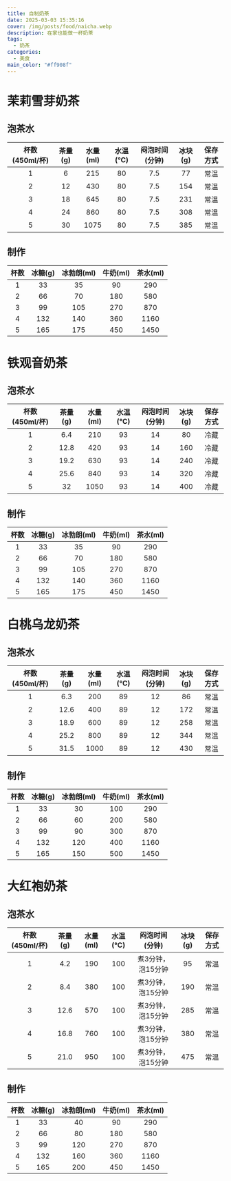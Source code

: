 ```yaml
---
title: 自制奶茶
date: 2025-03-03 15:35:16
cover: /img/posts/food/naicha.webp
description: 在家也能做一杯奶茶
tags:
  - 奶茶
categories:
  - 美食
main_color: "#ff908f"
---
```


# 茉莉雪芽奶茶

## 泡茶水

| 杯数(450ml/杯) | 茶量(g)| 水量(ml)| 水温(℃) | 闷泡时间(分钟) | 冰块(g) | 保存方式 |
|:---:|:---:|:---:|:---:|:---:|:---:|:---:|
| 1 | 6 | 215 | 80 | 7.5 | 77 | 常温 |
| 2 | 12 | 430 | 80 | 7.5 | 154 | 常温 |
| 3 | 18 | 645 | 80 | 7.5 | 231 | 常温 |
| 4 | 24 | 860 | 80 | 7.5 | 308 | 常温 |
| 5 | 30 | 1075 | 80 | 7.5 | 385 | 常温 |
## 制作

| 杯数 | 冰糖(g) | 冰勃朗(ml) | 牛奶(ml) | 茶水(ml) |
|:---:|:---:|:---:|:---:|:---:|
| 1 | 33 | 35 | 90 | 290 |
| 2 | 66 | 70 | 180 | 580 |
| 3 | 99 | 105 | 270 | 870 |
| 4 | 132 | 140 | 360 | 1160 |
| 5 | 165 | 175 | 450 | 1450 |

# 铁观音奶茶

## 泡茶水

| 杯数(450ml/杯) | 茶量(g)| 水量(ml)| 水温(℃) | 闷泡时间(分钟) | 冰块(g) | 保存方式 |
|:---:|:---:|:---:|:---:|:---:|:---:|:---:|
| 1 | 6.4 | 210 | 93 | 14 | 80 | 冷藏 |
| 2 | 12.8 | 420 | 93 | 14 | 160 | 冷藏 |
| 3 | 19.2 | 630 | 93 | 14 | 240 | 冷藏 |
| 4 | 25.6 | 840 | 93 | 14 | 320 | 冷藏 |
| 5 | 32 | 1050 | 93 | 14 | 400 | 冷藏 |

## 制作

| 杯数 | 冰糖(g) | 冰勃朗(ml) | 牛奶(ml) | 茶水(ml) |
|:---:|:---:|:---:|:---:|:---:|
| 1 | 33 | 35 | 90 | 290 |
| 2 | 66 | 70 | 180 | 580 |
| 3 | 99 | 105 | 270 | 870 |
| 4 | 132 | 140 | 360 | 1160 |
| 5 | 165 | 175 | 450 | 1450 |

# 白桃乌龙奶茶

## 泡茶水

| 杯数(450ml/杯) | 茶量(g)| 水量(ml)| 水温(℃) | 闷泡时间(分钟) | 冰块(g) | 保存方式 |
|:---:|:---:|:---:|:---:|:---:|:---:|:---:|
| 1 | 6.3 | 200 | 89 | 12 | 86 | 常温 |
| 2 | 12.6 | 400 | 89 | 12 | 172 | 常温 |
| 3 | 18.9 | 600 | 89 | 12 | 258 | 常温 |
| 4 | 25.2 | 800 | 89 | 12 | 344 | 常温 |
| 5 | 31.5 | 1000 | 89 | 12 | 430 | 常温 |


## 制作

| 杯数 | 冰糖(g) | 冰勃朗(ml) | 牛奶(ml) | 茶水(ml) |
|:---:|:---:|:---:|:---:|:---:|
| 1 | 33 | 30 | 100 | 290 |
| 2 | 66 | 60 | 200 | 580 |
| 3 | 99 | 90 | 300 | 870 |
| 4 | 132 | 120 | 400 | 1160 |
| 5 | 165 | 150 | 500 | 1450 |

# 大红袍奶茶

## 泡茶水

| 杯数(450ml/杯) | 茶量(g)| 水量(ml)| 水温(℃) | 闷泡时间(分钟) | 冰块(g) | 保存方式 |
|:---:|:---:|:---:|:---:|:---:|:---:|:---:|
| 1 | 4.2 | 190 | 100 | 煮3分钟，泡15分钟 | 95 | 常温 |
| 2 | 8.4 | 380 | 100 | 煮3分钟，泡15分钟 | 190 | 常温 |
| 3 | 12.6 | 570 | 100 | 煮3分钟，泡15分钟 | 285 | 常温 |
| 4 | 16.8 | 760 | 100 | 煮3分钟，泡15分钟 | 380 | 常温 |
| 5 | 21.0 | 950 | 100 | 煮3分钟，泡15分钟 | 475 | 常温 |


## 制作

| 杯数 | 冰糖(g) | 冰勃朗(ml) | 牛奶(ml) | 茶水(ml) |
|:---:|:---:|:---:|:---:|:---:|
| 1 | 33 | 40 | 90 | 290 |
| 2 | 66 | 80 | 180 | 580 |
| 3 | 99 | 120 | 270 | 870 |
| 4 | 132 | 160 | 360 | 1160 |
| 5 | 165 | 200 | 450 | 1450 |


